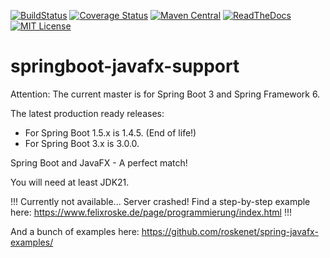 [![BuildStatus](https://travis-ci.org/roskenet/springboot-javafx-support.svg?branch=master)](https://travis-ci.org/roskenet/springboot-javafx-support)
[![Coverage Status](https://coveralls.io/repos/github/roskenet/springboot-javafx-support/badge.svg?branch=master)](https://coveralls.io/github/roskenet/springboot-javafx-support?branch=master)
[![Maven Central](https://maven-badges.herokuapp.com/maven-central/de.roskenet/springboot-javafx-support/badge.svg)](https://maven-badges.herokuapp.com/maven-central/de.roskenet/springboot-javafx-support)
[![ReadTheDocs](https://img.shields.io/badge/docs-latest-brightgreen.svg?style=flat)](https://springboot-javafx-support.readthedocs.io)
[![MIT License](https://img.shields.io/badge/license-MIT-blue.svg)](https://github.com/roskenet/springboot-javafx-support/blob/master/LICENSE)
# springboot-javafx-support
Attention:
The current master is for Spring Boot 3 and Spring Framework 6.

The latest production ready releases: 
*  For Spring Boot 1.5.x is 1.4.5. (End of life!)
*  For Spring Boot 3.x is 3.0.0.

Spring Boot and JavaFX - A perfect match!

You will need at least JDK21.

!!! Currently not available... Server crashed! Find a step-by-step example here: https://www.felixroske.de/page/programmierung/index.html !!!

And a bunch of examples here: https://github.com/roskenet/spring-javafx-examples/

